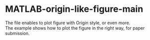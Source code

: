# MATLAB-origin-like-figure-main
The file enables to plot figure with Origin style, or even more.  
The example shows how to plot the figure in the right way, for paper submission.

